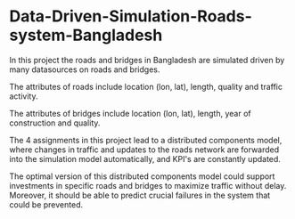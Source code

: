 # Data-Driven-Simulation-Roads-system-Bangladesh
In this project the roads and bridges in Bangladesh are simulated driven by many datasources on roads and bridges.

The attributes of roads include location (lon, lat), length, quality and traffic activity.

The attributes of bridges include location (lon, lat), length, year of construction and quality.

The 4 assignments in this project lead to a distributed components model, 
where changes in traffic and updates to the roads network are forwarded into the simulation model automatically, and KPI's are constantly updated.

The optimal version of this distributed components model could support investments in specific roads and bridges to maximize traffic without delay.
Moreover, it should be able to predict crucial failures in the system that could be prevented.
